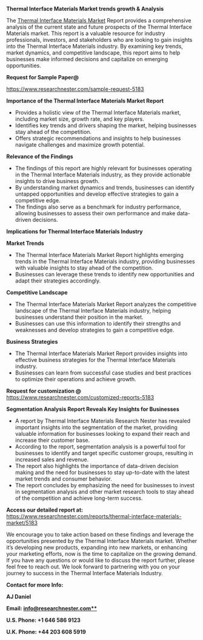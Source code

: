 ﻿<a name="_hlk169704084"></a><a name="_hlk168649135"></a><a name="_hlk167721000"></a>**Thermal Interface Materials Market trends growth & Analysis**

The [Thermal Interface Materials Market](https://www.researchnester.com/reports/thermal-interface-materials-market/5183) Report provides a comprehensive analysis of the current state and future prospects of the Thermal Interface Materials market. This report is a valuable resource for industry professionals, investors, and stakeholders who are looking to gain insights into the Thermal Interface Materials industry. By examining key trends, market dynamics, and competitive landscape, this report aims to help businesses make informed decisions and capitalize on emerging opportunities.

**Request for Sample Paper@**

<https://www.researchnester.com/sample-request-5183>

**Importance of the Thermal Interface Materials Market Report**

- Provides a holistic view of the Thermal Interface Materials market, including market size, growth rate, and key players.
- Identifies key trends and drivers shaping the market, helping businesses stay ahead of the competition.
- Offers strategic recommendations and insights to help businesses navigate challenges and maximize growth potential.

**Relevance of the Findings**	

- The findings of this report are highly relevant for businesses operating in the Thermal Interface Materials industry, as they provide actionable insights to drive business growth.
- By understanding market dynamics and trends, businesses can identify untapped opportunities and develop effective strategies to gain a competitive edge.
- The findings also serve as a benchmark for industry performance, allowing businesses to assess their own performance and make data-driven decisions.

**Implications for Thermal Interface Materials  Industry**

**Market Trends**

- The Thermal Interface Materials Market Report highlights emerging trends in the Thermal Interface Materials industry, providing businesses with valuable insights to stay ahead of the competition.
- Businesses can leverage these trends to identify new opportunities and adapt their strategies accordingly.

**Competitive Landscape**

- The Thermal Interface Materials Market Report analyzes the competitive landscape of the Thermal Interface Materials industry, helping businesses understand their position in the market.
- Businesses can use this information to identify their strengths and weaknesses and develop strategies to gain a competitive edge.

**Business Strategies**

- The Thermal Interface Materials Market Report provides insights into effective business strategies for the Thermal Interface Materials industry.
- Businesses can learn from successful case studies and best practices to optimize their operations and achieve growth.

**Request for customization @** <https://www.researchnester.com/customized-reports-5183>

**Segmentation Analysis Report Reveals Key Insights for Businesses**

- A report by Thermal Interface Materials Research Nester has revealed important insights into the segmentation of the market, providing valuable information for businesses looking to expand their reach and increase their customer base.
- According to the report, segmentation analysis is a powerful tool for businesses to identify and target specific customer groups, resulting in increased sales and revenue.
- The report also highlights the importance of data-driven decision making and the need for businesses to stay up-to-date with the latest market trends and consumer behavior.
- The report concludes by emphasizing the need for businesses to invest in segmentation analysis and other market research tools to stay ahead of the competition and achieve long-term success.

**Access our detailed report at:** <https://www.researchnester.com/reports/thermal-interface-materials-market/5183>

We encourage you to take action based on these findings and leverage the opportunities presented by the Thermal Interface Materials market. Whether it’s developing new products, expanding into new markets, or enhancing your marketing efforts, now is the time to capitalize on the growing demand. If you have any questions or would like to discuss the report further, please feel free to reach out. We look forward to partnering with you on your journey to success in the Thermal Interface Materials Industry.

**Contact for more Info:**

**AJ Daniel**

**Email: [info@researchnester.com**](mailto:info@researchnester.com)**

**U.S. Phone: +1 646 586 9123**

**U.K. Phone: +44 203 608 5919**



